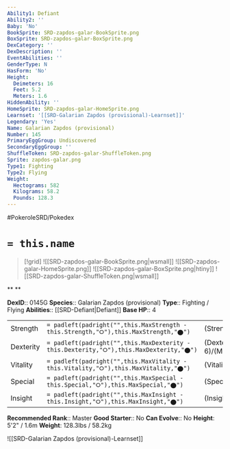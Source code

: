 ```yaml
---
Ability1: Defiant
Ability2: ''
Baby: 'No'
BookSprite: SRD-zapdos-galar-BookSprite.png
BoxSprite: SRD-zapdos-galar-BoxSprite.png
DexCategory: ''
DexDescription: ''
EventAbilities: ''
GenderType: N
HasForm: 'No'
Height:
  Deimeters: 16
  Feet: 5.2
  Meters: 1.6
HiddenAbility: ''
HomeSprite: SRD-zapdos-galar-HomeSprite.png
Learnset: '[[SRD-Galarian Zapdos (provisional)-Learnset]]'
Legendary: 'Yes'
Name: Galarian Zapdos (provisional)
Number: 145
PrimaryEggGroup: Undiscovered
SecondaryEggGroup: ''
ShuffleToken: SRD-zapdos-galar-ShuffleToken.png
Sprite: zapdos-galar.png
Type1: Fighting
Type2: Flying
Weight:
  Hectograms: 582
  Kilograms: 58.2
  Pounds: 128.3
---
```


#PokeroleSRD/Pokedex

# `= this.name`

> [!grid]
> ![[SRD-zapdos-galar-BookSprite.png|wsmall]]
> ![[SRD-zapdos-galar-HomeSprite.png]]
> ![[SRD-zapdos-galar-BoxSprite.png|htiny]]
> ![[SRD-zapdos-galar-ShuffleToken.png|wsmall]]


**
**

**DexID**:: 0145G
**Species**:: Galarian Zapdos (provisional)
**Type**:: Fighting / Flying
**Abilities**:: [[SRD-Defiant|Defiant]]
**Base HP**:: 4

|           |                                                                                        |                                          |
| --------- | -------------------------------------------------------------------------------------- | ---------------------------------------- |
| Strength  | `= padleft(padright("",this.MaxStrength - this.Strength,"⭘"),this.MaxStrength,"⬤")`    | (Strength::7)/(MaxStrength::7)   |
| Dexterity | `= padleft(padright("",this.MaxDexterity - this.Dexterity,"⭘"),this.MaxDexterity,"⬤")` | (Dexterity:: 6)/(MaxDexterity::6) |
| Vitality  | `= padleft(padright("",this.MaxVitality - this.Vitality,"⭘"),this.MaxVitality,"⬤")`    | (Vitality::5)/(MaxVitality::5)   |
| Special   | `= padleft(padright("",this.MaxSpecial - this.Special,"⭘"),this.MaxSpecial,"⬤")`       | (Special::5)/(MaxSpecial::5)     |
| Insight   | `= padleft(padright("",this.MaxInsight - this.Insight,"⭘"),this.MaxInsight,"⬤")`       | (Insight::5)/(MaxInsight::5)     |


**Recommended Rank**:: Master
**Good Starter**:: No
**Can Evolve**:: No
**Height**: 5'2" / 1.6m
**Weight**: 128.3lbs / 58.2kg

![[SRD-Galarian Zapdos (provisional)-Learnset]]